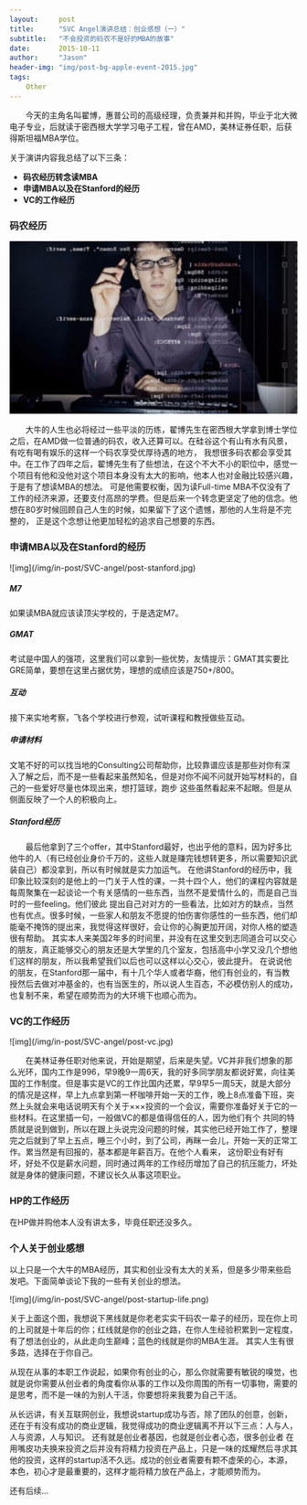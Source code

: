 ```yaml
---
layout:     post
title:      "SVC Angel演讲总结：创业感想（一）"
subtitle:   "不会投资的码农不是好的MBA的故事"
date:       2015-10-11
author:     "Jason"
header-img: "img/post-bg-apple-event-2015.jpg"
tags:
    Other
---
```


<p style="text-indent:2em">今天的主角名叫翟博，惠普公司的高级经理，负责兼并和并购，毕业于北大微电子专业，后就读于密西根大学学习电子工程，曾在AMD，美林证券任职，后获得斯坦福MBA学位。</p>

关于演讲内容我总结了以下三条：

* **码农经历转念读MBA**
* **申请MBA以及在Stanford的经历**
* **VC的工作经历**

<h3>码农经历</h3>

![img](/img/in-post/SVC-angel/post-coder.jpg)

<p style="text-indent:2em">大牛的人生也必将经过一些平淡的历练，翟博先生在密西根大学拿到博士学位之后，在AMD做一位普通的码农，收入还算可以。在硅谷这个有山有水有风景，有吃有喝有娱乐的这样一个码农享受优厚待遇的地方，
我想很多码农都会享受其中。在工作了四年之后，翟博先生有了些想法，在这个不大不小的职位中，感觉一个项目有他和没他对这个项目本身没有太大的影响，他本人也对金融比较感兴趣，于是有了想读MBA的想法。
可是他需要权衡，因为读Full-time MBA不仅没有了工作的经济来源，还要支付高昂的学费。但是后来一个转念更坚定了他的信念。他想在80岁时候回顾自己人生的时候，如果留下了这个遗憾，那他的人生将是不完整的，
正是这个念想让他更加轻松的追求自己想要的东西。</p>


<h3>申请MBA以及在Stanford的经历</h3>
![img](/img/in-post/SVC-angel/post-stanford.jpg)
<h5>M7</h5>
<p>如果读MBA就应该读顶尖学校的，于是选定M7。</p>
<h5>GMAT</h5>
<p>考试是中国人的强项，这里我们可以拿到一些优势，友情提示：GMAT其实要比GRE简单，要想在这里占据优势，理想的成绩应该是750+/800。</p>
<h5>互动</h5>
<p>接下来实地考察，飞各个学校进行参观，试听课程和教授做些互动。</p>
<h5>申请材料</h5>
<p>文笔不好的可以找当地的Consulting公司帮助你，比较靠谱应该是那些对你有深入了解之后，而不是一些看起来虽然知名，但是对你不闻不问就开始写材料的，自己的一些爱好尽量也体现出来，想打篮球，跑步
这些虽然看起来不起眼。但是从侧面反映了一个人的积极向上。</p>
<h5>Stanford经历</h5>
<p style="text-indent:2em">最后他拿到了三个offer，其中Stanford最好，也出乎他的意料，因为好多比他牛的人（有已经创业身价千万的，这些人就是赚完钱想转更多，所以需要知识武装自己）都没拿到，所以有时候就是实力加运气。
在他讲Stanford的经历中，我印象比较深刻的是他上的一门关于人性的课，一共十四个人，他们的课程内容就是每周聚集在一起谈论一个有关感情的一些东西，当然不是爱情什么的，而是自己当时的一些feeling。他们彼此
提出自己对对方的一些看法，比如对方的缺点，当然也有优点。很多时候，一些家人和朋友不愿提的怕伤害你感性的一些东西，他们却能毫不掩饰的提出来，我觉得这样很好，会让你的心胸更加开阔，对你人格的塑造很有帮助。
其实本人来美国2年多的时间里，并没有在这里交到志同道合可以交心的朋友，真正能够交心的朋友还是大学里的几个室友，包括高中小学又没几个想他们这样的朋友，所以我希望我们以后也可以这样以心交心，彼此提升。
在说说他的朋友，在Stanford那一届中，有十几个华人或者华裔，他们有创业的，有当教授然后去做对冲基金的，也有当医生的，所以说人生百态，不必模仿别人的成功，也复制不来，希望在顺势而为的大环境下也顺心而为。</p>

<h3>VC的工作经历</h3>
![img](/img/in-post/SVC-angel/post-vc.jpg)
<p style="text-indent:2em">在美林证券任职对他来说，开始是期望，后来是失望。VC并非我们想象的那么光环，国内工作是996，早9晚9一周6天，我的好多同学朋友都说好累，向往美国的工作制度。但是事实是VC的工作比国内还累，早9早5一周5天，就是大部分
的情况是这样，早上九点拿到第一杯咖啡开始一天的工作，晚上8点准备下班，突然上头就会来电话说明天有个关于×××投资的一个会议，需要你准备好关于它的一些材料。在这里插一句，一般做VC的都是值得信任的人，因为他们有个
共同的特质就是说到做到，所以在跟上头说完没问题的时候，其实他已经开始工作了，整理完之后就到了早上五点，睡三个小时，到了公司，再眯一会儿，开始一天的正常工作。累当然是有回报的，基本都是年薪百万。在他个人看来，
这份职业有好有坏，好处不仅是薪水问题，同时通过两年的工作经历增加了自己的抗压能力，坏处就是身体的健康问题，不建议长久从事这项职业。</p>

<h3>HP的工作经历</h3>
在HP做并购他本人没有讲太多，毕竟任职还没多久。


<h3>个人关于创业感想</h3>
<p>以上只是一个大牛的MBA经历，其实和创业没有太大的关系，但是多少带来些启发吧。下面简单谈论下我的一些有关创业的想法。</p>
![img](/img/in-post/SVC-angel/post-startup-life.png)
<p>关于上面这个图，我想说下黑线就是你老老实实干码农一辈子的经历，现在你上司的上司就是十年后的你；红线就是你的创业之路，在你人生经验积累到一定程度，有了想法创业的，从此走向生巅峰；蓝色的线就是你的MBA生涯。
其实人生有很多路，选择在于你自己。</p>

<p>从现在从事的本职工作说起，如果你有创业的心，那么你就需要有敏锐的嗅觉，也就是说你需要从创业者的角度看你从事的工作以及你周围的所有一切事物，需要的是思考，而不是一味的为别人干活，你要想将来我要为自己干活。</p>

<p>从长远讲，有关互联网创业，我想说startup成功与否，除了团队的创意，创新，还在于有没有成功的商业逻辑，我觉得成功的商业逻辑离不开以下三点：人与人，人与资源，人与知识。 还有就是创业者基因，也就是创业者心态，很多创业者
在用嘴皮功夫换来投资之后并没有将精力投资在产品上，只是一味的炫耀然后寻求其他的投资，这样的startup活不久远。成功的创业者需要有颗不虚荣的心，本源，本色，初心才是最重要的，这样才能将精力放在产品上，才能顺势而为。</p>

还有后续...













































